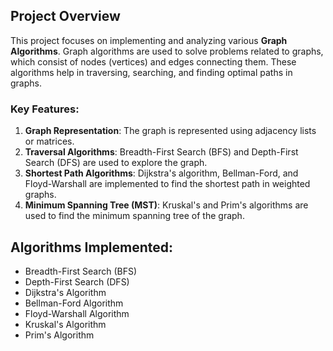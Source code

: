 ## Project Overview

This project focuses on implementing and analyzing various **Graph Algorithms**. Graph algorithms are used to solve problems related to graphs, which consist of nodes (vertices) and edges connecting them. These algorithms help in traversing, searching, and finding optimal paths in graphs.

### Key Features:
1. **Graph Representation**: The graph is represented using adjacency lists or matrices.
2. **Traversal Algorithms**: Breadth-First Search (BFS) and Depth-First Search (DFS) are used to explore the graph.
3. **Shortest Path Algorithms**: Dijkstra's algorithm, Bellman-Ford, and Floyd-Warshall are implemented to find the shortest path in weighted graphs.
4. **Minimum Spanning Tree (MST)**: Kruskal's and Prim's algorithms are used to find the minimum spanning tree of the graph.

## Algorithms Implemented:
- Breadth-First Search (BFS)
- Depth-First Search (DFS)
- Dijkstra's Algorithm
- Bellman-Ford Algorithm
- Floyd-Warshall Algorithm
- Kruskal's Algorithm
- Prim's Algorithm